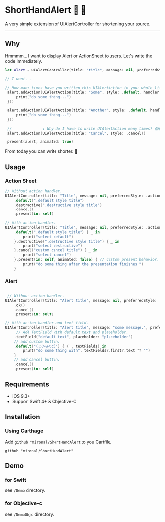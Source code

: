 # ShortHandAlert :memo: :dash:

A very simple extension of UIAlertController for shortening your source.

---

## Why

Hmmmm... I want to display Alert or ActionSheet to users. Let's write the code immediately.

```swift
let alert = UIAlertController(title: "title", message: nil, preferredStyle: .actionSheet)

// I want...

// How many times have you written this UIAlertAction in your whole life? 😭😭
 alert.addAction(UIAlertAction(title: "Some", style: .default, handler: { _ in
     print("do some thing...")
 }))

 alert.addAction(UIAlertAction(title: "Another", style: .default, handler: { _ in
     print("do some thing...")
 }))

 //              ↓ Why do I have to write UIAlertAction many times? 😱😱
 alert.addAction(UIAlertAction(title: "Cancel", style: .cancel))

 present(alert, animated: true)
```

From today you can write shorter. 🤣

## Usage

### Action Sheet

```swift
// Without action handler.
UIAlertController(title: "Title", message: nil, preferredStyle: .actionSheet)
    .default(".default style title")
    .destructive(".destructive style title")
    .cancel()
    .present(in: self)

// With action handler.
UIAlertController(title: "Title", message: nil, preferredStyle: .actionSheet)
    .default(".default style title") { _ in
        print("select default")
    }.destructive(".destructive style title") { _ in
        print("select destructive")
    }.cancel("custom cancel title") { _ in
        print("select cancel")
    }.present(in: self, animated: false) { // custom present behavior.
        print("do some thing after the presentation finishes.")
    }

```
### Alert

```swift

 // Without action handler.
UIAlertController(title: "Alert title", message: nil, preferredStyle: .alert)
    .ok()
    .cancel()
    .present(in: self)

// With action handler and text field.
UIAlertController(title: "Alert title", message: "some message.", preferredStyle: .alert)
     // Add TextField with default text and placeholder.
    .textField("default text", placeholder: "placeholder")
    // add custom button.
    .default("(っ＞ω＜c)") { (_, textFields) in
        print("do some thing with", textFields?.first?.text ?? "")
    }
    // add cancel button.
    .cancel()
    .present(in: self)
```

## Requirements

- iOS 9.3+
- Support Swift 4+ & Objective-C

## Installation

### Using Carthage

Add `github "mironal/ShortHandAlert` to you Cartfile.

```
github "mironal/ShortHandAlert"
```

## Demo

### for Swift

see `/Demo` directory.

### for Objective-c

see `/DemoObjc` directory.
